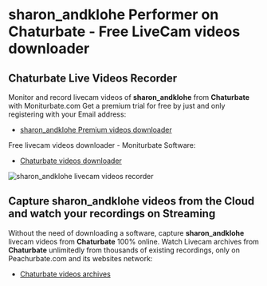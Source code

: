 # sharon_andklohe Performer on Chaturbate - Free LiveCam videos downloader

## Chaturbate Live Videos Recorder

Monitor and record livecam videos of **sharon_andklohe** from **Chaturbate** with Moniturbate.com
Get a premium trial for free by just and only registering with your Email address:
* [sharon_andklohe Premium videos downloader](https://moniturbate.com/request-demo-licence-key.html)

Free livecam videos downloader - Moniturbate Software:
* [Chaturbate videos downloader](https://moniturbate.com/moniturbate-download-software.html)

![sharon_andklohe livecam videos recorder](https://peachurnet.com/templates/moniturbate-software.png)


## Capture sharon_andklohe videos from the Cloud and watch your recordings on Streaming

Without the need of downloading a software, capture **sharon_andklohe** livecam videos from **Chaturbate** 100% online.
Watch Livecam archives from **Chaturbate** unlimitedly from thousands of existing recordings, only on Peachurbate.com and its websites network:
* [Chaturbate videos archives](https://peachurnet.com/)
